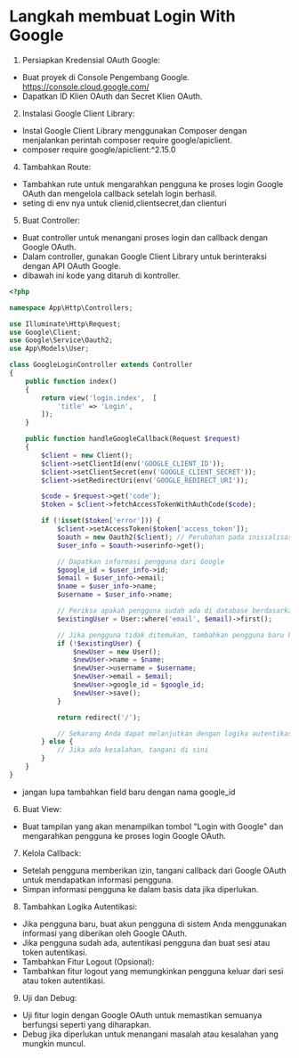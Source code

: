 # Langkah membuat Login With Google
1. Persiapkan Kredensial OAuth Google:
- Buat proyek di Console Pengembang Google. https://console.cloud.google.com/
- Dapatkan ID Klien OAuth dan Secret Klien OAuth.
2. Instalasi Google Client Library:
- Instal Google Client Library menggunakan Composer dengan menjalankan perintah composer require google/apiclient.
- composer require google/apiclient:^2.15.0
4. Tambahkan Route:
- Tambahkan rute untuk mengarahkan pengguna ke proses login Google OAuth dan mengelola callback setelah login berhasil.
- seting di env nya untuk clienid,clientsecret,dan clienturi
5. Buat Controller:
- Buat controller untuk menangani proses login dan callback dengan Google OAuth.
- Dalam controller, gunakan Google Client Library untuk berinteraksi dengan API OAuth Google.
- dibawah ini kode yang ditaruh di kontroller.
```php
<?php

namespace App\Http\Controllers;

use Illuminate\Http\Request;
use Google\Client;
use Google\Service\Oauth2;
use App\Models\User;

class GoogleLoginController extends Controller
{
    public function index()
    {
        return view('login.index',  [
            'title' => 'Login',
        ]);
    }

    public function handleGoogleCallback(Request $request)
    {
        $client = new Client();
        $client->setClientId(env('GOOGLE_CLIENT_ID'));
        $client->setClientSecret(env('GOOGLE_CLIENT_SECRET'));
        $client->setRedirectUri(env('GOOGLE_REDIRECT_URI'));

        $code = $request->get('code');
        $token = $client->fetchAccessTokenWithAuthCode($code);

        if (!isset($token['error'])) {
            $client->setAccessToken($token['access_token']);
            $oauth = new Oauth2($client); // Perubahan pada inisialisasi objek Oauth2
            $user_info = $oauth->userinfo->get();

            // Dapatkan informasi pengguna dari Google
            $google_id = $user_info->id;
            $email = $user_info->email;
            $name = $user_info->name;
            $username = $user_info->name;

            // Periksa apakah pengguna sudah ada di database berdasarkan email
            $existingUser = User::where('email', $email)->first();

            // Jika pengguna tidak ditemukan, tambahkan pengguna baru ke dalam database
            if (!$existingUser) {
                $newUser = new User();
                $newUser->name = $name;
                $newUser->username = $username;
                $newUser->email = $email;
                $newUser->google_id = $google_id;
                $newUser->save();
            }

            return redirect('/');

            // Sekarang Anda dapat melanjutkan dengan logika autentikasi atau tindakan lainnya
        } else {
            // Jika ada kesalahan, tangani di sini
        }
    }
}

```
- jangan lupa tambahkan field baru dengan nama google_id
6. Buat View:
- Buat tampilan yang akan menampilkan tombol "Login with Google" dan mengarahkan pengguna ke proses login Google OAuth.
7. Kelola Callback:
- Setelah pengguna memberikan izin, tangani callback dari Google OAuth untuk mendapatkan informasi pengguna.
- Simpan informasi pengguna ke dalam basis data jika diperlukan.
8. Tambahkan Logika Autentikasi:
- Jika pengguna baru, buat akun pengguna di sistem Anda menggunakan informasi yang diberikan oleh Google OAuth.
- Jika pengguna sudah ada, autentikasi pengguna dan buat sesi atau token autentikasi.
- Tambahkan Fitur Logout (Opsional):
- Tambahkan fitur logout yang memungkinkan pengguna keluar dari sesi atau token autentikasi.
9. Uji dan Debug:
- Uji fitur login dengan Google OAuth untuk memastikan semuanya berfungsi seperti yang diharapkan.
- Debug jika diperlukan untuk menangani masalah atau kesalahan yang mungkin muncul.
